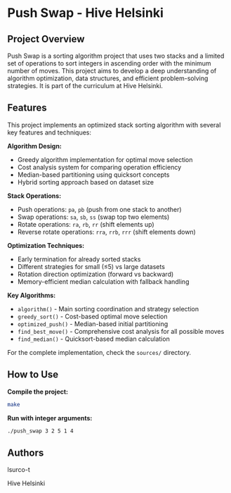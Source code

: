 # Push Swap - Hive Helsinki

## Project Overview

Push Swap is a sorting algorithm project that uses two stacks and a limited set of operations to sort integers in ascending order with the minimum number of moves. This project aims to develop a deep understanding of algorithm optimization, data structures, and efficient problem-solving strategies. It is part of the curriculum at Hive Helsinki.

## Features

This project implements an optimized stack sorting algorithm with several key features and techniques:

**Algorithm Design:**
- Greedy algorithm implementation for optimal move selection
- Cost analysis system for comparing operation efficiency
- Median-based partitioning using quicksort concepts
- Hybrid sorting approach based on dataset size

**Stack Operations:**
- Push operations: `pa`, `pb` (push from one stack to another)
- Swap operations: `sa`, `sb`, `ss` (swap top two elements)
- Rotate operations: `ra`, `rb`, `rr` (shift elements up)
- Reverse rotate operations: `rra`, `rrb`, `rrr` (shift elements down)

**Optimization Techniques:**
- Early termination for already sorted stacks
- Different strategies for small (≤5) vs large datasets
- Rotation direction optimization (forward vs backward)
- Memory-efficient median calculation with fallback handling

**Key Algorithms:**
- `algorithm()` - Main sorting coordination and strategy selection
- `greedy_sort()` - Cost-based optimal move selection
- `optimized_push()` - Median-based initial partitioning
- `find_best_move()` - Comprehensive cost analysis for all possible moves
- `find_median()` - Quicksort-based median calculation

For the complete implementation, check the `sources/` directory.

## How to Use

**Compile the project:**
```bash
make
```

**Run with integer arguments:**
```bash
./push_swap 3 2 5 1 4
```

## Authors

lsurco-t

Hive Helsinki
